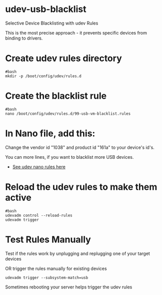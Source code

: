 # udev-usb-blacklist
Selective Device Blacklisting with udev Rules

This is the most precise approach - it prevents specific devices from binding to drivers.

# Create udev rules directory
```
#bash
mkdir -p /boot/config/udev/rules.d
```

# Create the blacklist rule
```
#bash
nano /boot/config/udev/rules.d/99-usb-vm-blacklist.rules
```

# In Nano file, add this:

Change the vendor id "1038" and product id "161a" to your device's id's.

You can more lines,  if you want to blacklist more USB devices.

* [See udev nano rules here](https://github.com/ekuseru-00/udev-usb-blacklist/blob/main/nano-file)

# Reload the udev rules to make them active
```
#bash
udevadm control --reload-rules
udevadm trigger
```
# Test Rules Manually
Test if the rules work by unplugging and replugging one of your target devices

OR trigger the rules manually for existing devices
```
udevadm trigger --subsystem-match=usb
```
Sometimes rebooting your server helps trigger the udev rules
